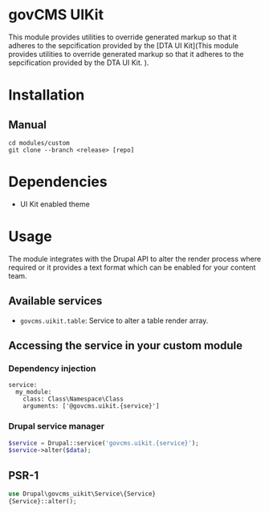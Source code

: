 # govCMS UIKit

This module provides utilities to override generated markup so that it adheres to the sepcification provided by the [DTA UI Kit](This module provides utilities to override generated markup so that it adheres to the sepcification provided by the DTA UI Kit.
).

# Installation

## Manual

```
cd modules/custom
git clone --branch <release> [repo]
```

# Dependencies

- UI Kit enabled theme

# Usage

The module integrates with the Drupal API to alter the render process where required or it provides a text format which can be enabled for your content team.

## Available services

- `govcms.uikit.table`: Service to alter a table render array.

## Accessing the service in your custom module

### Dependency injection

```
service:
  my_module:
    class: Class\Namespace\Class
    arguments: ['@govcms.uikit.{service}']
```

### Drupal service manager

``` php
$service = Drupal::service('govcms.uikit.{service}');
$service->alter($data);
```

## PSR-1

``` php
use Drupal\govcms_uikit\Service\{Service}
{Service}::alter();
```


